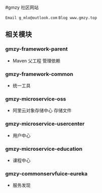 #gmzy 社区网站 

 `Email g_mlo@outlook.com`
 `Blog www.gmzy.top`

## 相关模块

### gmzy-framework-parent
- Maven 父工程  管理依赖

### gmzy-framework-common
- 统一工具

### gmzy-microservice-oss
- 阿里云对象存储中心 存储文件

### gmzy-microservice-usercenter
- 用户中心

### gmzy-microservice-education
- 课程中心

### gmzy-commonservfuice-eureka
- 服务发现





